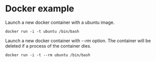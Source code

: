# Docker example

Launch a new docker container with a ubuntu image.

```
docker run -i -t ubuntu /bin/bash
```

Launch a new docker container with _--rm_ option. The container will be deleted if a process of the container dies.
```
docker run -i -t --rm ubuntu /bin/bash
```


